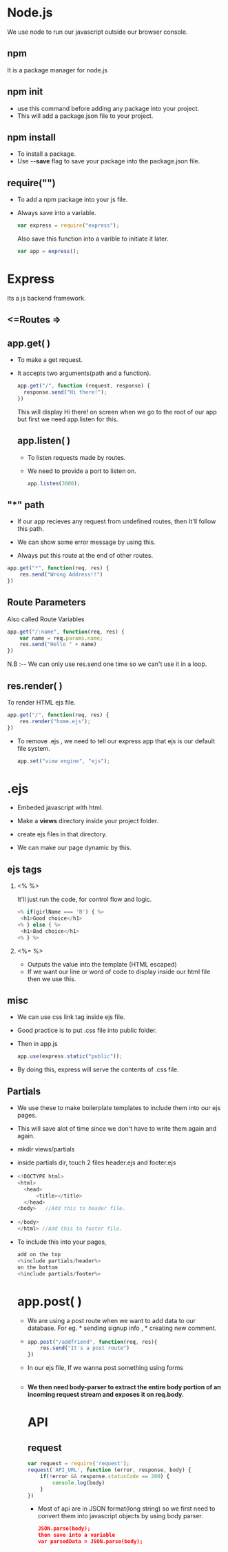 # Node.js

We use node to run our javascript outside our browser console. 

## npm

It is a package manager for node.js

## npm init

* use this command before adding any package into your project.
* This will add a package.json file to your project.

## npm install <package name>

* To install a package.
* Use **--save** flag to save your package into the package.json file. 

## require("<package name>")

* To add a npm package into your js file.

* Always save into a variable.

  ```js
  var express = require("express");
  ```

  Also save this function into a varible to initiate it later.

  ```js
  var app = express();
  ```

# Express

Its a js backend framework.

## <=Routes =>

## app.get( )

* To make a get request.

* It accepts two arguments(path and a function).

  ```js
  app.get("/", function (request, response) {
  	response.send("Hi there!");
  })
  ```

  This will display Hi there!  on screen when we go to the root of our app but first we need app.listen for this.

  ## app.listen( )

  * To listen requests made by routes.

  * We need to provide a port to listen on.

    ```js
    app.listen(3000);
    ```


## "*" path

* If our app recieves any request from undefined routes, then It'll follow this path.

* We can show some error message by using this.
* Always put this route at the end of other routes.

```js
app.get("*", function(req, res) {
    res.send("Wrong Address!!")
})
```

## Route Parameters

Also called Route Variables

```js
app.get("/:name", function(req, res) {
    var name = req.params.name;
    res.send("Hello " + name)
})
```

N.B :-- We can only use res.send one time so we can't use it in a loop.

## res.render( )

To render HTML  ejs file.

```js
app.get("/", function(req, res) {
	res.render("home.ejs"); 
})
```

* To remove .ejs , we need to tell our express app that ejs is our default file system.

  ```js
  app.set("view engine", "ejs");
  ```

# .ejs        

* Embeded javascript with html. 

* Make a **views** directory inside your project folder.

* create ejs files in that directory.

* We can make our page dynamic by this.


## ejs tags

1. <%       %>

   It'll just run the code, for control flow and logic.

   ```js
   <% if(girlName === 'B') { %>
   	<h1>Good choice</h1>
   <% } else { %>
   	<h1>Bad choice</h1>
   <% } %>
   ```

   

2. <%=      %>

   * Outputs the value into the template (HTML escaped)
   * If we want our line or word of code to display inside our html file then we use this.

## misc

* We can use css link tag inside ejs file.

* Good practice is to put .css file into public folder.

* Then in app.js

  ```js
  app.use(express.static("public"));
  ```

* By doing this, express will serve the contents of .css file.

## Partials

* We use these to make boilerplate templates to include them into our ejs pages.

* This will save alot of time since we don't have to write them again and again.

* mkdir views/partials

* inside partials dir, touch 2 files header.ejs and footer.ejs

* ```js
  <!DOCTYPE html>
  <html>
  	<head>
  		<title></title>
  	</head>
  <body>   //Add this to header file.
  ```

* ```js
  </body>
  </html> //Add this to footer file.
  ```

* To include this into your pages, 

  ```js
  add on the top
  <%include partials/header%>
  on the bottom
  <%include partials/footer%>
  ```

  # app.post( )

  * We are using a post route when we want to add data to our database. For eg. * sending signup info , * creating new comment.

  * ```js
    app.post("/addfriend", function(req, res){
    	res.send("It's a post route")
    })
    ```

  * In our ejs file, If we wanna post something using forms 

    ```js
    
    ```

  * **We then need body-parser to extract the entire body portion of an incoming request stream and exposes it on req.body.**

    

    

    

    

    # API

    ## request

    ```js
    var request = require('request');
    request('API_URL', function (error, response, body) {
    	if(!error && response.statusCode == 200) {
    		console.log(body)
    	}
    })
    ```

    

    * Most of api are in JSON format(long string) so we first need to convert them into javascript objects by using body parser.

      ```json
      JSON.parse(body);
      then save into a variable
      var parsedData = JSON.parse(body);
      ```

      